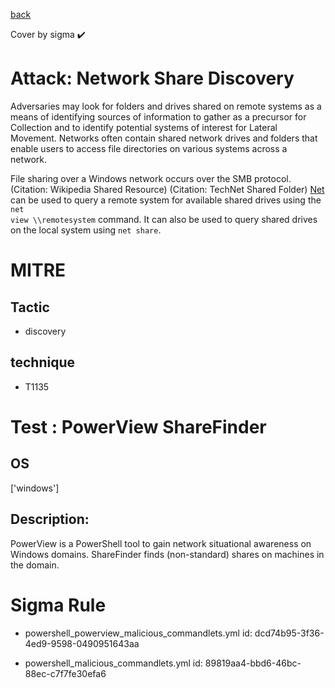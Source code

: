 [back](../index.md)

Cover by sigma :heavy_check_mark: 

# Attack: Network Share Discovery

 Adversaries may look for folders and drives shared on remote systems as a means of identifying sources of information to gather as a precursor for Collection and to identify potential systems of interest for Lateral Movement. Networks often contain shared network drives and folders that enable users to access file directories on various systems across a network. 

File sharing over a Windows network occurs over the SMB protocol. (Citation: Wikipedia Shared Resource) (Citation: TechNet Shared Folder) [Net](https://attack.mitre.org/software/S0039) can be used to query a remote system for available shared drives using the <code>net view \\\\remotesystem</code> command. It can also be used to query shared drives on the local system using <code>net share</code>.

# MITRE
## Tactic
  - discovery

## technique
  - T1135

# Test : PowerView ShareFinder

## OS

 ['windows']

## Description:

 PowerView is a PowerShell tool to gain network situational awareness on Windows domains. ShareFinder finds (non-standard) shares on machines in the domain.

# Sigma Rule
 - powershell_powerview_malicious_commandlets.yml id: dcd74b95-3f36-4ed9-9598-0490951643aa

 - powershell_malicious_commandlets.yml id: 89819aa4-bbd6-46bc-88ec-c7f7fe30efa6

